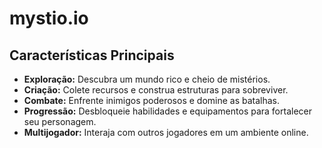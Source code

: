 # mystio.io

## Características Principais

- **Exploração:** Descubra um mundo rico e cheio de mistérios.
- **Criação:** Colete recursos e construa estruturas para sobreviver.
- **Combate:** Enfrente inimigos poderosos e domine as batalhas.
- **Progressão:** Desbloqueie habilidades e equipamentos para fortalecer seu personagem.
- **Multijogador:** Interaja com outros jogadores em um ambiente online.
